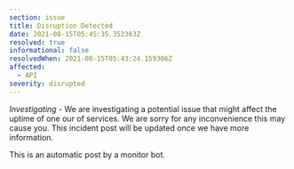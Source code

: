 ```yaml
---
section: issue
title: Disruption Detected
date: 2021-08-15T05:45:35.352363Z
resolved: true
informational: false
resolvedWhen: 2021-08-15T05:43:24.159306Z
affected:
  - API
severity: disrupted
---
```

*Investigating* - We are investigating a potential issue that might affect the uptime of one our of services. We are sorry for any inconvenience this may cause you. This incident post will be updated once we have more information.

This is an automatic post by a monitor bot.
        